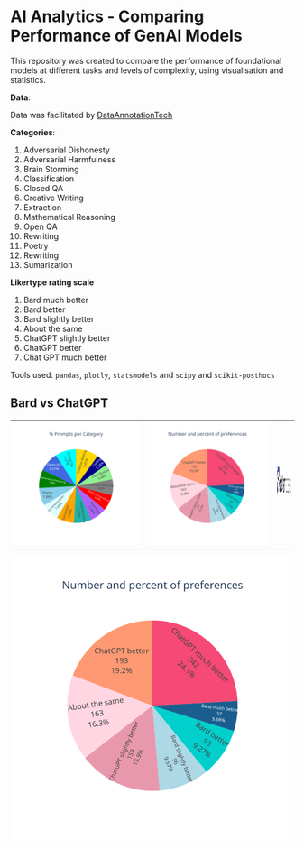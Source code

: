 # AI Analytics - Comparing Performance of GenAI Models 

This repository was created to compare the performance of foundational models at different tasks and levels of complexity, using visualisation and statistics.

**Data**:

Data was facilitated by [DataAnnotationTech](https://www.dataannotation.tech/) 


**Categories**:

1. Adversarial Dishonesty
2. Adversarial Harmfulness
3. Brain Storming
4. Classification
5. Closed QA
6. Creative Writing
7. Extraction
8. Mathematical Reasoning
10. Open QA
11. Rewriting
12. Poetry
13. Rewriting
14. Sumarization


**Likertype rating scale**

1. Bard much better
2. Bard better
3. Bard slightly better
4. About the same
5. ChatGPT slightly better
6. ChatGPT better
7. Chat GPT much better

Tools used: ```pandas```, ```plotly```, ```statsmodels``` and ```scipy``` and ```scikit-posthocs```


## Bard vs ChatGPT

<center>
<table>
    <tr>
      <td>
      <img src="md-visualisations/bard_vs_gpt/categories_pie.svg" >
      </td>
      <td>
      <img src="md-visualisations/bard_vs_gpt/ratings_pie.svg" >
      </td>
      <td>
      <img src="logos/statsmodels.svg" width="100" height="50"></p>
      </td>
     </tr>
</table>
</center>


 <img src="md-visualisations/bard_vs_gpt/ratings_pie.svg" >
